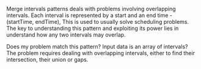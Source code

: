 Merge intervals patterns deals with problems involving overlapping intervals. Each interval is represented by a start and an end time - (startTime, endTime),
This is used to usually solve scheduling problems. 
The key to understanding this pattern and exploiting its power lies in understand how any two intervals may overlap. 

Does my problem match this pattern?
    Input data is an array of intervals?
    The problem requires dealing with overlapping intervals, either to find their intersection, their union or gaps.